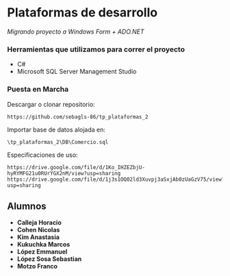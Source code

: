 # Plataformas de desarrollo

_Migrando proyecto a Windows Form + ADO.NET_

### Herramientas que utilizamos para correr el proyecto
* C#
* Microsoft SQL Server Management Studio

### Puesta en Marcha 

Descargar o clonar repositorio:

    https://github.com/sebagls-86/tp_plataformas_2

Importar base de datos alojada en:

    \tp_plataformas_2\DB\Comercio.sql

Especificaciones de uso:

    https://drive.google.com/file/d/1Ko_IHZEZbjU-hyRYMFG21u0RUrYGX2nM/view?usp=sharing
    https://drive.google.com/file/d/1j3s1OQ02ld3Xuvpj3aSxjAb0zUaGzV75/view?usp=sharing

## Alumnos

* **Calleja Horacio**
* **Cohen Nicolas**
* **Kim Anastasia**
* **Kukuchka Marcos**
* **López Emmanuel**
* **López Sosa Sebastian**
* **Motzo Franco**
